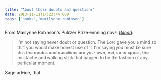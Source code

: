 ```yaml
---
title: "About those doubts and questions"
date: 2013-11-11T14:23:44.000
tags: ['books','marilynne-robinson']
---
```


From Marilynne Robinson's Pulitzer Prize-winning novel _[Gilead](http://www.amazon.com/gp/product/031242440X/ref=as_li_ss_tl?ie=UTF8&camp=1789&creative=390957&creativeASIN=031242440X&linkCode=as2&tag=chrishubbs-20)_:

> I'm not saying never doubt or question. The Lord gave you a mind so that you would make honest use of it. I'm saying you must be sure that the doubts and questions are your own, not, so to speak, the mustache and walking stick that happen to be the fashion of any particular moment.

Sage advice, that.
